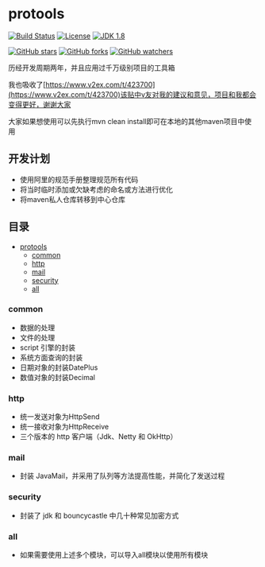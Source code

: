# protools

[![Build Status](https://travis-ci.org/SeanDragon/protools.svg?branch=master)](https://travis-ci.org/SeanDragon/protools)
[![License](http://img.shields.io/:license-apache-blue.svg)](https://github.com/SeanDragon/protools/blob/master/LICENSE)
[![JDK 1.8](https://img.shields.io/badge/JDK-1.8-blue.svg)](#protools)

[![GitHub stars](https://img.shields.io/github/stars/SeanDragon/protools.svg?style=flat&label=Star)](https://github.com/SeanDragon/protools/stargazers)
[![GitHub forks](https://img.shields.io/github/forks/SeanDragon/protools.svg?style=flat&label=Fork)](https://github.com/SeanDragon/protools/fork)
[![GitHub watchers](https://img.shields.io/github/watchers/SeanDragon/protools.svg?style=flat&label=Watch)](https://github.com/SeanDragon/protools/watchers)

历经开发周期两年，并且应用过千万级别项目的工具箱

我也吸收了[https://www.v2ex.com/t/423700](https://www.v2ex.com/t/423700)该贴中v友对我的建议和意见，项目和我都会变得更好，谢谢大家

大家如果想使用可以先执行mvn clean install即可在本地的其他maven项目中使用

## 开发计划
- 使用阿里的规范手册整理规范所有代码
- 将当时临时添加或欠缺考虑的命名或方法进行优化
- 将maven私人仓库转移到中心仓库

## 目录

- [protools](#protools)
    - [common](#common)
    - [http](#http)
    - [mail](#mail)
    - [security](#common)
    - [all](#all)

### common
* 数据的处理
* 文件的处理
* script 引擎的封装 
* 系统方面查询的封装
* 日期对象的封装DatePlus
* 数值对象的封装Decimal
### http
* 统一发送对象为HttpSend
* 统一接收对象为HttpReceive
* 三个版本的 http 客户端（Jdk、Netty 和 OkHttp）
### mail
* 封装 JavaMail，并采用了队列等方法提高性能，并简化了发送过程
### security
* 封装了 jdk 和 bouncycastle 中几十种常见加密方式
### all
* 如果需要使用上述多个模块，可以导入all模块以使用所有模块